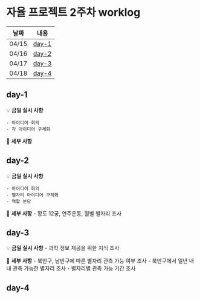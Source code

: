 # 자율 프로젝트 2주차 worklog

|날짜|내용|
|:---:|:---:|
|04/15|[day-1](#day-1)|
|04/16|[day-2](#day-2)|
|04/17|[day-3](#day-3)|
|04/18|[day-4](#day-4)|


## day-1

💡 **금일 실시 사항**

    - 아이디어 회의 
    - 각 아이디어 구체화 

📜 **세부 사항**

    
## day-2

💡 **금일 실시 사항**

    - 아이디어 회의 
    - 별자리 아이디어 구체화 
    - 역할 분담

📜 **세부 사항**
    - 황도 12궁, 연주운동, 월별 별자리 조사 
    

## day-3
💡 **금일 실시 사항**
    - 과학 정보 제공을 위한 지식 조사 

📜 **세부 사항**
    - 북반구, 남반구에 따른 별자리 관측 가능 여부 조사 
    - 북반구에서 일년 내내 관측 가능한 별자리 조사 
    - 별자리별 관측 가능 기간 조사 


## day-4